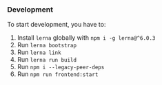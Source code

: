 ### Development

To start development, you have to:

1. Install `lerna` globally with `npm i -g lerna@^6.0.3`
2. Run `lerna bootstrap`
3. Run `lerna link`
4. Run `lerna run build`
5. Run `npm i --legacy-peer-deps`
6. Run `npm run frontend:start`

